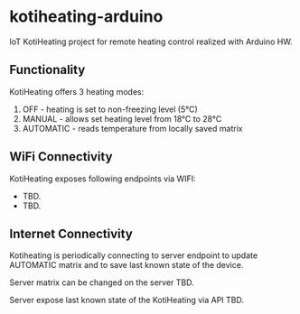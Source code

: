 # kotiheating-arduino

IoT KotiHeating project for remote heating control realized with Arduino HW.

## Functionality

KotiHeating offers 3 heating modes:
1) OFF - heating is set to non-freezing level (5°C)
2) MANUAL - allows set heating level from 18°C to 28°C
3) AUTOMATIC - reads temperature from locally saved matrix


## WiFi Connectivity

KotiHeating exposes following endpoints via WIFI:
- TBD.
- TBD.

## Internet Connectivity

Kotiheating is periodically connecting to server endpoint to update AUTOMATIC matrix 
and to save last known state of the device.

Server matrix can be changed on the server TBD.

Server expose last known state of the KotiHeating via API TBD.
